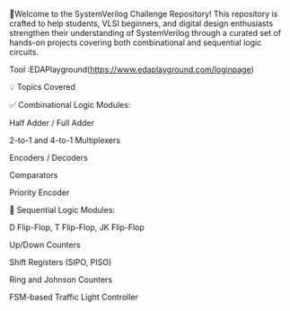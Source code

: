 🚀Welcome to the SystemVerilog Challenge Repository!
This repository is crafted to help students, VLSI beginners, and digital design enthusiasts strengthen their understanding of SystemVerilog through a curated set of hands-on projects covering both combinational and sequential logic circuits.

Tool :EDAPlayground(https://www.edaplayground.com/loginpage)

💡 Topics Covered

✅ Combinational Logic Modules:

Half Adder / Full Adder

2-to-1 and 4-to-1 Multiplexers

Encoders / Decoders

Comparators

Priority Encoder

🔁 Sequential Logic Modules:

D Flip-Flop, T Flip-Flop, JK Flip-Flop

Up/Down Counters

Shift Registers (SIPO, PISO)

Ring and Johnson Counters

FSM-based Traffic Light Controller


